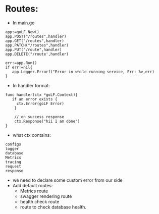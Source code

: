 # Routes:
- In main.go
```
app:=goLF.New()
app.POST("/routes",handler)
app.GET("/routes",handler)
app.PATCH("/routes",handler)
app.PUT("/route",handler)
app.DELETE("/route',handler)

err:=app.Run()
if err!=nil{
   app.Logger.Errorf("Error in while running service, Err: %v,err)
}
```
- In handler format:

```
func handler(ctx *goLF.Context){
   if an error exists {
     ctx.Error(goLF Error)
    }

    // on success response
    ctx.Response("hii I am done")
}
```

- what ctx contains:
```
configs
logger
database
Metrics 
tracing 
request
response

```
- we need to declare some custom error from our side 
- Add default routes:
   - Metrics route 
   - swagger rendering route
   - health check route
   - route to check database health. 















